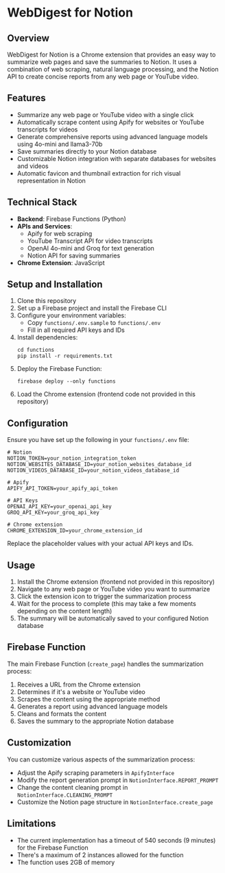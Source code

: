 # WebDigest for Notion

## Overview

WebDigest for Notion is a Chrome extension that provides an easy way to summarize web pages and save the summaries to Notion. It uses a combination of web scraping, natural language processing, and the Notion API to create concise reports from any web page or YouTube video.

## Features

- Summarize any web page or YouTube video with a single click
- Automatically scrape content using Apify for websites or YouTube transcripts for videos
- Generate comprehensive reports using advanced language models using 4o-mini and llama3-70b
- Save summaries directly to your Notion database
- Customizable Notion integration with separate databases for websites and videos
- Automatic favicon and thumbnail extraction for rich visual representation in Notion

## Technical Stack

- **Backend**: Firebase Functions (Python)
- **APIs and Services**:
  - Apify for web scraping
  - YouTube Transcript API for video transcripts
  - OpenAI 4o-mini and Groq for text generation
  - Notion API for saving summaries
- **Chrome Extension**: JavaScript

## Setup and Installation

1. Clone this repository
2. Set up a Firebase project and install the Firebase CLI
3. Configure your environment variables:
   - Copy `functions/.env.sample` to `functions/.env`
   - Fill in all required API keys and IDs
4. Install dependencies:
   ```
   cd functions
   pip install -r requirements.txt
   ```
5. Deploy the Firebase Function:
   ```
   firebase deploy --only functions
   ```
6. Load the Chrome extension (frontend code not provided in this repository)

## Configuration

Ensure you have set up the following in your `functions/.env` file:

```
# Notion
NOTION_TOKEN=your_notion_integration_token
NOTION_WEBSITES_DATABASE_ID=your_notion_websites_database_id
NOTION_VIDEOS_DATABASE_ID=your_notion_videos_database_id

# Apify
APIFY_API_TOKEN=your_apify_api_token

# API Keys
OPENAI_API_KEY=your_openai_api_key
GROQ_API_KEY=your_groq_api_key

# Chrome extension
CHROME_EXTENSION_ID=your_chrome_extension_id
```

Replace the placeholder values with your actual API keys and IDs.

## Usage

1. Install the Chrome extension (frontend not provided in this repository)
2. Navigate to any web page or YouTube video you want to summarize
3. Click the extension icon to trigger the summarization process
4. Wait for the process to complete (this may take a few moments depending on the content length)
5. The summary will be automatically saved to your configured Notion database

## Firebase Function

The main Firebase Function (`create_page`) handles the summarization process:

1. Receives a URL from the Chrome extension
2. Determines if it's a website or YouTube video
3. Scrapes the content using the appropriate method
4. Generates a report using advanced language models
5. Cleans and formats the content
6. Saves the summary to the appropriate Notion database

## Customization

You can customize various aspects of the summarization process:

- Adjust the Apify scraping parameters in `ApifyInterface`
- Modify the report generation prompt in `NotionInterface.REPORT_PROMPT`
- Change the content cleaning prompt in `NotionInterface.CLEANING_PROMPT`
- Customize the Notion page structure in `NotionInterface.create_page`

## Limitations

- The current implementation has a timeout of 540 seconds (9 minutes) for the Firebase Function
- There's a maximum of 2 instances allowed for the function
- The function uses 2GB of memory

